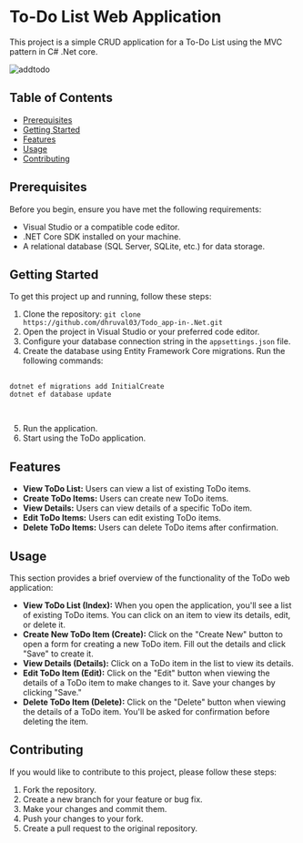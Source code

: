 <!DOCTYPE html>
<html>
<head>
</head>
<body>
    <h1>To-Do List Web Application</h1>
    <p>This project is a simple CRUD application for a To-Do List using the MVC pattern in C# .Net core.</p>
    <img src="https://github.com/user-attachments/assets/aa4137fe-bddf-4790-a06b-d136ea59ea44" alt="addtodo" style="max-width: 100%; height: auto;"/>
    <h2>Table of Contents</h2>
    <ul>
        <li><a href="#prerequisites">Prerequisites</a></li>
        <li><a href="#getting-started">Getting Started</a></li>
        <li><a href="#features">Features</a></li>
        <li><a href="#usage">Usage</a></li>
        <li><a href="#contributing">Contributing</a></li>
    </ul>
    <h2 id="prerequisites">Prerequisites</h2>
    <p>Before you begin, ensure you have met the following requirements:</p>
    <ul>
        <li>Visual Studio or a compatible code editor.</li>
        <li>.NET Core SDK installed on your machine.</li>
        <li>A relational database (SQL Server, SQLite, etc.) for data storage.</li>
    </ul>
    <h2 id="getting-started">Getting Started</h2>
    <p>To get this project up and running, follow these steps:</p>
    <ol>
        <li>Clone the repository: <code>git clone https://github.com/dhruval03/Todo_app-in-.Net.git </code></li>
        <li>Open the project in Visual Studio or your preferred code editor.</li>
        <li>Configure your database connection string in the <code>appsettings.json</code> file.</li>
        <li>Create the database using Entity Framework Core migrations. Run the following commands:</li>
    </ol>
    <pre>
        <code>
dotnet ef migrations add InitialCreate
dotnet ef database update
        </code>
    </pre>
    <ol start="5">
        <li>Run the application.</li>
        <li>Start using the ToDo application.</li>
    </ol>
    <h2 id="features">Features</h2>
    <ul>
        <li><strong>View ToDo List:</strong> Users can view a list of existing ToDo items.</li>
        <li><strong>Create ToDo Items:</strong> Users can create new ToDo items.</li>
        <li><strong>View Details:</strong> Users can view details of a specific ToDo item.</li>
        <li><strong>Edit ToDo Items:</strong> Users can edit existing ToDo items.</li>
        <li><strong>Delete ToDo Items:</strong> Users can delete ToDo items after confirmation.</li>
    </ul>
    <h2 id="usage">Usage</h2>
    <p>This section provides a brief overview of the functionality of the ToDo web application:</p>
    <ul>
        <li><strong>View ToDo List (Index):</strong> When you open the application, you'll see a list of existing ToDo items. You can click on an item to view its details, edit, or delete it.</li>
        <li><strong>Create New ToDo Item (Create):</strong> Click on the "Create New" button to open a form for creating a new ToDo item. Fill out the details and click "Save" to create it.</li>
        <li><strong>View Details (Details):</strong> Click on a ToDo item in the list to view its details.</li>
        <li><strong>Edit ToDo Item (Edit):</strong> Click on the "Edit" button when viewing the details of a ToDo item to make changes to it. Save your changes by clicking "Save."</li>
        <li><strong>Delete ToDo Item (Delete):</strong> Click on the "Delete" button when viewing the details of a ToDo item. You'll be asked for confirmation before deleting the item.</li>
    </ul>
    <!-- Continue with the rest of your README content -->
    <h2 id="contributing">Contributing</h2>
    <p>If you would like to contribute to this project, please follow these steps:</p>
    <ol>
        <li>Fork the repository.</li>
        <li>Create a new branch for your feature or bug fix.</li>
        <li>Make your changes and commit them.</li>
        <li>Push your changes to your fork.</li>
        <li>Create a pull request to the original repository.</li>
    </ol>
</body>
</html>
